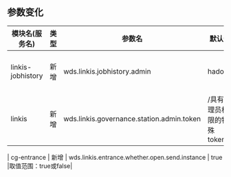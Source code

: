 ## 参数变化

| 模块名(服务名)         | 类型  | 参数名                                                                  | 默认值  | 描述                                                    |
|------------------| ----- |----------------------------------------------------------------------|------| ------------------------------------------------------- |
| linkis-jobhistory | 新增  | wds.linkis.jobhistory.admin | hadoop |可以查看所有历史任务的用户 注意：wds.linkis.governance.station.admin 为管理用户（也具有可以查看所有历史任务的权限）|
| linkis | 新增  | wds.linkis.governance.station.admin.token |   /具有管理员权限的特殊token|


| cg-entrance | 新增  | wds.linkis.entrance.whether.open.send.instance | true |取值范围：true或false|
